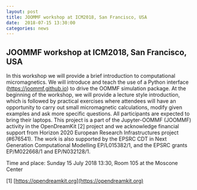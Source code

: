```yaml
---
layout: post
title: JOOMMF workshop at ICM2018, San Francisco, USA
date:  2018-07-15 13:30:00
categories: news
---
```


## JOOMMF workshop at ICM2018, San Francisco, USA

In this workshop we will provide a brief introduction to computational
micromagnetics. We will introduce and teach the use of a Python
interface (https://joommf.github.io) to drive the OOMMF simulation package. At
the beginning of the workshop, we will provide a lecture style
introduction, which is followed by practical exercises where attendees
will have an opportunity to carry out small micromagnetic
calculations, modify given examples and ask more specific
questions. All participants are expected to bring their laptops. This
project is a part of the Jupyter-OOMMF (JOOMMF) activity in the
OpenDreamKit [2] project and we acknowledge financial support from
Horizon 2020 European Research Infrastructures project (#676541). The
work is also supported by the EPSRC CDT in Next Generation
Computational Modelling EP/L015382/1, and the EPSRC grants
EP/M022668/1 and EP/N032128/1.

Time and place: Sunday 15 July 2018 13:30, Room 105 at the Moscone Center

[1] [https://opendreamkit.org](https://opendreamkit.org)


